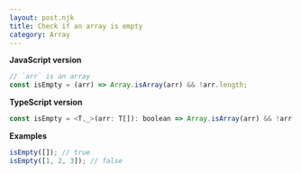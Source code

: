 ```yaml
---
layout: post.njk
title: Check if an array is empty
category: Array
---
```


**JavaScript version**

```js
// `arr` is an array
const isEmpty = (arr) => Array.isArray(arr) && !arr.length;
```

**TypeScript version**

```js
const isEmpty = <T,_>(arr: T[]): boolean => Array.isArray(arr) && !arr.length;
```

**Examples**

```js
isEmpty([]); // true
isEmpty([1, 2, 3]); // false
```
